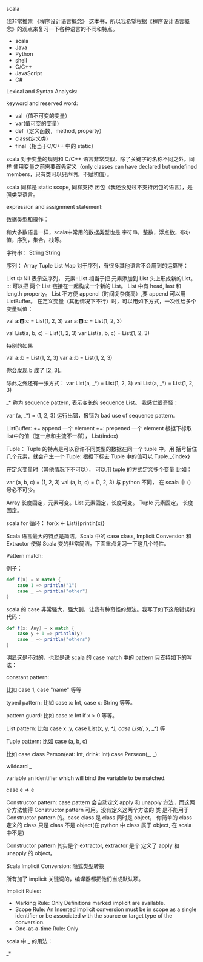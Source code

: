scala

我非常推崇 《程序设计语言概念》 这本书，所以我希望根据《程序设计语言概念》的观点来复习一下各种语言的不同和特点。

- scala
- Java
- Python
- shell
- C/C++
- JavaScript
- C#

Lexical and Syntax Analysis:


keyword and reserved word:

- val（值不可变的变量）
- var(值可变的变量)
- def（定义函数，method, property）
- class(定义类)
- final（相当于C/C++ 中的 static）


scala 对于变量的规则和 C/C++ 语言非常类似，除了关键字的名称不同之外。同样 使用变量之前需要首先定义（only classes can have declared but undefined members，只有类可以只声明，不赋初值）。

scala 同样是 static scope, 同样支持 闭包（我还没见过不支持闭包的语言），是强类型语言。


expression and assignment statement:


数据类型和操作：

和大多数语言一样，scala中常用的数据类型也是 字符串，整数，浮点数，布尔值，序列，集合，栈等。

字符串： String
String


序列：
Array
Tuple
List
Map
对于序列，有很多其他语言不会用到的运算符：

List 中 Nil 表示空序列， 元素::List 相当于把 元素添加到 List 头上形成新的List。
::: 可以把 两个 List 链接在一起构成一个新的 List。
List 中有 head, last 和 length property。
List 不方便 append（时间复杂度高）,要 append 可以用 ListBuffer。
在定义变量（其他情况下不行）时，可以用如下方式，一次性给多个变量赋值：

val a::b::c = List(1, 2, 3)
var a::b::c = List(1, 2, 3)

val List(a, b, c) = List(1, 2, 3)
var List(a, b, c) = List(1, 2, 3)

特别的如果

val a::b = List(1, 2, 3)
var a::b = List(1, 2, 3)

你会发现 b 成了 [2, 3]。


除此之外还有一张方式：
var List(a, \_\*) = List(1, 2, 3)
val List(a, \_\*) = List(1, 2, 3)

\_\* 称为 sequence pattern, 表示变长的 sequence List。 我感觉很奇怪：

var (a, _*) = (1, 2, 3)  运行出错，报错为 bad use of sequence pattern.



ListBuffer:
+=  append 一个 element
+=: prepened 一个 element
根据下标取list中的值（这一点和主流不一样）， List(index)


Tuple： Tuple 的特点是可以容许不同类型的数据在同一个 tuple 中。用 括号括住几个元素，就会产生一个 Tuple:
根据下标去 Tuple 中的值可以 Tuple._{index}

在定义变量时（其他情况下不可以）， 可以用 tuple 的方式定义多个变量
比如：

var (a, b, c) = (1, 2, 3)
val (a, b, c) = (1, 2, 3)
与 python 不同， 在 scala 中 () 号必不可少。



Array 长度固定，元素可变。List 元素固定，长度可变。 Tuple 元素固定， 长度固定。




scala for 循环：
for(x <- List){println(x)}









Scala 语言最大的特点是简洁，Scala 中的 case class, Implicit Conversion 和 Extractor 使得 Scala 变的非常简洁。下面重点复习一下这几个特性。




Pattern match:

例子：

```scala
def f(x) = x match {
	case 1 => println("1")
    case _ => println("other")
}
```

scala 的 case 非常强大，强大到，让我有种奇怪的想法。我写了如下这段错误的代码：
```scala
def f(x: Any) = x match {
	case y + 1 => println(y)
    case _ => println("others")
}
```
明显这是不对的，也就是说 scala 的 case match 中的 pattern 只支持如下的写法：

constant pattern:

比如 case 1, case "name" 等等

typed pattern:
比如 case x: Int, case x: String 等等。

pattern guard:
比如 case x: Int  if  x > 0 等等。

List pattern:
比如 case x::y, case List(x, y, _*), case List(_, x, _*) 等

Tuple pattern:
比如 case (a, b, c)


比如
case class Person(eat: Int, drink: Int)
case Perseon(_, _)


wildcard _

variable an identifier which will bind the variable to be matched.

case e => e

Constructor pattern:
case pattern 会自动定义 apply 和 unapply 方法，而这两个方法使得 Constructor pattern 可用。没有定义这两个方法的 类 是不能用于 Constructor pattern 的。case class 是 class 同时是 object， 你简单的 class 定义的 class 只是 class 不是 object(在 python 中 class 属于 object, 在 scala 中不是)

Constructor pattern 其实是个 extractor, extractor 是个 定义了 apply 和 unapply 的 object。



Scala Implicit Conversion:
隐式类型转换

所有加了 implicit 关键词的，编译器都把他们当成默认项。

Implicit Rules:
- Marking Rule: Only Definitions marked implicit are available.
- Scope Rule: An Inserted implicit conversion must be in scope as a single identifier or be associated with the source or target type of the conversion.
- One-at-a-time Rule: Only 



scala 中 _ 的用法：

_*



